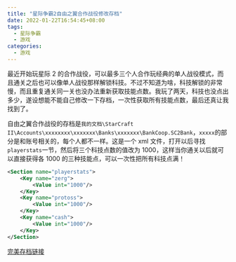 ```yaml
---
title: "星际争霸2自由之翼合作战役修改存档"
date: 2022-01-22T16:54:45+08:00
tags:
  - 星际争霸
  - 游戏
categories:
  - 游戏
---
```


最近开始玩星际 2 的合作战役，可以最多三个人合作玩经典的单人战役模式，而且通关之后也可以像单人战役那样解锁科技。不过不知道为啥，科技解锁的非常慢，而且重复通关同一关也没办法重新获取技能点数。我玩了两天，科技也没点出多少，遂设想能不能自己修改一下存档，一次性获取所有技能点数，最后还真让我找到了。

自由之翼合作战役的存档是`我的文档\StarCraft II\Accounts\xxxxxxxx\xxxxxxx\Banks\xxxxxxx\BankCoop.SC2Bank`，`xxxxx`的部分是和账号相关的，每个人都不一样。这是一个 xml 文件，打开以后寻找`playerstats`一节，然后将三个科技点数的值改为 1000，这样当你通关以后就可以直接获得各 1000 的三种技能点，可以一次性把所有科技点满！

```xml
<Section name="playerstats">
    <Key name="zerg">
        <Value int="1000"/>
    </Key>
    <Key name="protoss">
        <Value int="1000"/>
    </Key>
    <Key name="cash">
        <Value int="1000"/>
    </Key>
</Section>
```

[完美存档链接](/file/BankCoop.SC2Bank)
